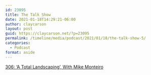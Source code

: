 ```yaml
---
id: 23095
title: The Talk Show
date: 2021-01-18T14:29:21-06:00
author: claycarson
layout: post
guid: https://claycarson.net/?p=23095
permalink: /timeline/media/podcast/2021/01/18/the-talk-show-5/
categories:
  - Podcast
format: aside
---
```

<div class="media-details"><a href="">306: ‘A Total Landscaping’, With Mike Monteiro</a></div>

<div class="media-creator"></div>

<div class="media-rating"></div>